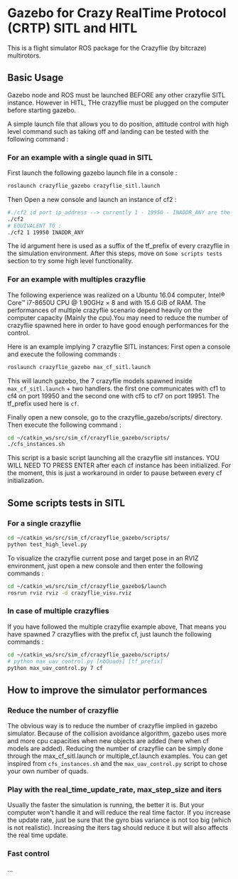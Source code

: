 # Gazebo for Crazy RealTime Protocol (CRTP) SITL and HITL

This is a flight simulator ROS package for the Crazyflie (by bitcraze) multirotors.

## Basic Usage

Gazebo node and ROS must be launched BEFORE any other crazyflie SITL instance.
However in HITL, THe crazyflie must be plugged on the computer before starting gazebo.

A simple launch file that allows you to do position, attitude control  with high level command such as
taking off and landing can be tested with the following command :

### For an example with a single quad in SITL
First launch the following gazebo launch file in a console : 
```sh
roslaunch crazyflie_gazebo crazyflie_sitl.launch
```
Then Open a new console and launch an instance of cf2 :
```sh
#./cf2 id port ip_address --> currently 1 - 19950 - INADDR_ANY are the default id/port/address
./cf2
# EQUIVALENT TO :
./cf2 1 19950 INADDR_ANY
```
The id argument here is used as a suffix of the tf_prefix of every crazyflie in the simulation environment. After this steps, move on ```Some scripts tests``` section to try some high level functionality.

### For an example with multiples crazyflie
The following experience was realized on a Ubuntu 16.04 computer, Intel® Core™ i7-8650U CPU @ 1.90GHz × 8 and with 15.6 GiB of RAM.
The performances of multiple crazyflie scenario depend heavily on the computer capacity (Mainly the cpu).You may need to reduce the number of crazyflie spawned here in order to have good enough performances for the control. 

Here is an example implying 7 crazyflie SITL instances:
First open a console and execute the following commands :
```sh
roslaunch crazyflie_gazebo max_cf_sitl.launch
```
This will launch gazebo, the 7 crazyflie models spawned inside ``max_cf_sitl.launch`` + two handlers. the first one communicates with cf1 to cf4 on port 19950 and the second one with cf5 to cf7 on port 19951. The tf_prefix used here is ``cf``.

Finally open a new console, go to the crazyflie_gazebo/scripts/ directory. Then execute the following command :
```sh
cd ~/catkin_ws/src/sim_cf/crazyflie_gazebo/scripts/
./cfs_instances.sh
```
This script is a basic script launching all the crazyflie sitl instances. YOU WILL NEED TO PRESS ENTER after each cf instance has been initialized. For the moment, this is just a workaround in order to pause between every cf initialization.


## Some scripts tests in SITL

### For a single crazyflie
```sh
cd ~/catkin_ws/src/sim_cf/crazyflie_gazebo/scripts/
python test_high_level.py
```
To visualize the crazyflie current pose and target pose in an RVIZ environment, just open a new console and then enter the following commands : 
```sh
cd ~/catkin_ws/src/sim_cf/crazyflie_gazebo$/launch
rosrun rviz rviz -d crazyflie_visu.rviz
```

### In case of multiple crazyflies
If you have followed the multiple crazyflie example above, That means you have spawned 7 crazyflies with the prefix cf, just launch the following commands :
```sh
cd ~/catkin_ws/src/sim_cf/crazyflie_gazebo/scripts/
# python max_uav_control.py [nbQuads] [tf_prefix]
python max_uav_control.py 7 cf
``` 

## How to improve the simulator performances

### Reduce the number of crazyflie
The obvious way is to reduce the number of crazyflie implied in gazebo simulator. Because of the collision avoidance algorithm, gazebo uses more and more cpu capacities when new objects are added (here when cf models are added).
Reducing the number of crazyflie can be simply done through the max_cf_sitl.launch or multiple_cf.launch examples. You can get inspired from ```cfs_instances.sh``` and the ```max_uav_control.py``` script to chose your own number of quads.

### Play with the real_time_update_rate, max_step_size and iters
Usually the faster the simulation is running, the better it is. But your computer won't handle it and will reduce the real time factor. If you increase the update rate, just be sure that the gyro bias variance is not too big (which is not realistic). Increasing the iters tag should reduce it but will also affects the real time update.

### Fast control
...